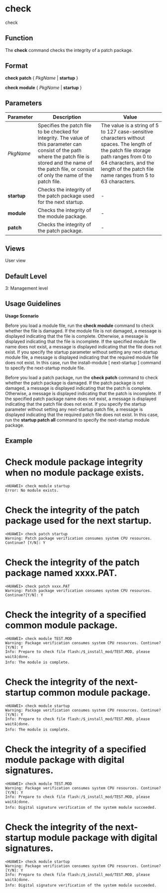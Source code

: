 check
=====

check

Function
--------



The **check** command checks the integrity of a patch package.




Format
------

**check patch** { *PkgName* | **startup** }

**check module** { *PkgName* | **startup** }


Parameters
----------

| Parameter | Description | Value |
| --- | --- | --- |
| *PkgName* | Specifies the patch file to be checked for integrity.  The value of this parameter can consist of the path where the patch file is stored and the name of the patch file, or consist of only the name of the patch file. | The value is a string of 5 to 127 case-sensitive characters without spaces. The length of the patch file storage path ranges from 0 to 64 characters, and the length of the patch file name ranges from 5 to 63 characters. |
| **startup** | Checks the integrity of the patch package used for the next startup. | - |
| **module** | Checks the integrity of the module package. | - |
| **patch** | Checks the integrity of the patch package. | - |



Views
-----

User view


Default Level
-------------

3: Management level


Usage Guidelines
----------------

**Usage Scenario**

Before you load a module file, run the **check module** command to check whether the file is damaged. If the module file is not damaged, a message is displayed indicating that the file is complete. Otherwise, a message is displayed indicating that the file is incomplete. If the specified module file name does not exist, a message is displayed indicating that the file does not exist. If you specify the startup parameter without setting any next-startup module file, a message is displayed indicating that the required module file does not exist. In this case, run the install-module [ next-startup ] command to specify the next-startup module file.

Before you load a patch package, run the **check patch** command to check whether the patch package is damaged. If the patch package is not damaged, a message is displayed indicating that the patch is complete. Otherwise, a message is displayed indicating that the patch is incomplete. If the specified patch package name does not exist, a message is displayed indicating that the patch file does not exist. If you specify the startup parameter without setting any next-startup patch file, a message is displayed indicating that the required patch file does not exist. In this case, run the **startup patch all** command to specify the next-startup module package.


Example
-------

# Check module package integrity when no module package exists.
```
<HUAWEI> check module startup
Error: No module exists.

```

# Check the integrity of the patch package used for the next startup.
```
<HUAWEI> check patch startup
Warning: Patch package verification consumes system CPU resources. Continue? [Y/N]: Y

```

# Check the integrity of the patch package named xxxx.PAT.
```
<HUAWEI> check patch xxxx.PAT
Warning: Patch package verification consumes system CPU resources. Continue?[Y/N]: Y

```

# Check the integrity of a specified common module package.
```
<HUAWEI> check module TEST.MOD
Warning: Package verification consumes system CPU resources. Continue? [Y/N]: Y
Info: Prepare to check file flash:/$_install_mod/TEST.MOD, please waitâ¦done.
Info: The module is complete.

```

# Check the integrity of the next-startup common module package.
```
<HUAWEI> check module startup
Warning: Package verification consumes system CPU resources. Continue? [Y/N]: Y
Info: Prepare to check file flash:/$_install_mod/TEST.MOD, please waitâ¦done.
Info: The module is complete.

```

# Check the integrity of a specified module package with digital signatures.
```
<HUAWEI> check module TEST.MOD
Warning: Package verification consumes system CPU resources. Continue? [Y/N]: Y
Info: Prepare to check file flash:/$_install_mod/TEST.MOD, please waitâ¦done. 
Info: Digital signature verification of the system module succeeded.

```

# Check the integrity of the next-startup module package with digital signatures.
```
<HUAWEI> check module startup
Warning: Package verification consumes system CPU resources. Continue? [Y/N]: Y
Info: Prepare to check file flash:/$_install_mod/TEST.MOD, please waitâ¦done.
Info: Digital signature verification of the system module succeeded.

```